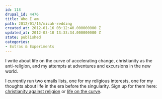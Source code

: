 ```yaml
---
id: 118
drupal_id: 4476
title: Who I am
path: 2012/01/15/micah-redding
created_at: 2012-01-16 03:12:40.000000000 Z
updated_at: 2012-03-10 13:33:34.000000000 Z
state: published
categories:
- Extras & Experiments
---
```

I write about life on the curve of accelerating change, christianity as the anti-religion, and my attempts at adventures and excursions in the new world. 

I currently run two emails lists, one for my religious interests, one for my thoughts about life in the era before the singularity. Sign up for them here:  
[christianity against religion](http://christianityagainstreligion.com/group)  or  [life on the curve](http://micahredding.com/curve).
